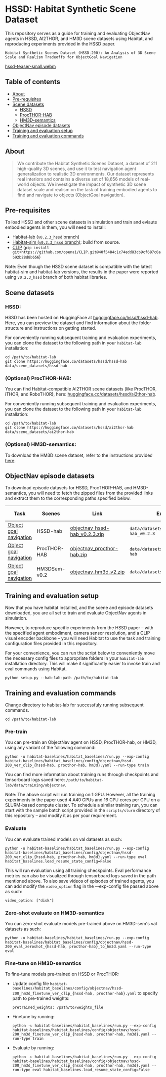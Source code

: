 HSSD: Habitat Synthetic Scene Dataset
==================================

This repository serves as a guide for training and evaluating ObjectNav agents in HSSD, AI2THOR, and HM3D scene datasets using Habitat, and reproducing experiments provided in the HSSD paper.

`Habitat Synthetic Scenes Dataset (HSSD-200): An Analysis of 3D Scene Scale and Realism Tradeoffs for ObjectGoal Navigation`

[hssd-teaser-small.webm](https://github.com/3dlg-hcvc/hssd/assets/24846546/1e773001-9f0c-4b8d-a508-ec68d2ff477b)

## Table of contents

- [About](#about)
- [Pre-requisites](#pre-requisites)
- [Scene datasets](#scene-datasets)
    - [HSSD](#hssd)
    - [ProcTHOR-HAB](#optional-procthor-hab)
    - [HM3D-semantics](#optional-hm3d-semantics)
- [ObjectNav episode datasets](#objectnav-episode-datasets)
- [Training and evaluation setup](#training-and-evaluation-setup)
- [Training and evaluation commands](#training-and-evaluation-commands)



## About

> We contribute the Habitat Synthetic Scenes Dataset, a dataset of 211 high-quality 3D scenes, and use it to test navigation agent generalization to realistic 3D environments. Our dataset represents real interiors and contains a diverse set of 18,656 models of real-world objects. We investigate the impact of synthetic 3D scene dataset scale and realism on the task of training embodied agents to find and navigate to objects (ObjectGoal navigation).


## Pre-requisites

To load HSSD and other scene datasets in simulation and train and evlaute embodied agents in them, you will need to install:

- [Habitat-lab (`v0.2.3_hssd` branch)](https://github.com/facebookresearch/habitat-lab/tree/v0.2.3_hssd)
- [Habitat-sim (`v0.2.3_hssd` branch)](https://github.com/facebookresearch/habitat-sim/tree/v0.2.3_hssd): build from source.
- [CLIP](https://github.com/openai/CLIP) (`pip install git+https://github.com/openai/CLIP.git@40f5484c1c74edd83cb9cf687c6ab92b28d8b656`)

Note: Even though the HSSD scene dataset is compatible with the latest habitat-sim and habitat-lab versions, the results in the paper were reported using `v0.2.3_hssd` branch of both habitat libraries.

## Scene datasets

### HSSD:

HSSD has been hosted on HuggingFace at [huggingface.co/hssd/hssd-hab](https://huggingface.co/hssd/hssd-hab). Here, you can preview the dataset and find information about the folder structure and instructions on getting started.

For conveniently running subsequent training and evaluation experiments, you can clone the dataset to the following path in your `habitat-lab` installation:

```
cd /path/to/habitat-lab
git clone https://huggingface.co/datasets/hssd/hssd-hab data/scene_datasets/hssd-hab
```

### (Optional) ProcTHOR-HAB: 

You can find Habitat-compatible AI2THOR scene datasets (like ProcTHOR, iTHOR, and RoboTHOR), here: [huggingface.co/datasets/hssd/ai2thor-hab](https://huggingface.co/datasets/hssd/ai2thor-hab).

For conveniently running subsequent training and evaluation experiments, you can clone the dataset to the following path in your `habitat-lab` installation:

```
cd /path/to/habitat-lab
git clone https://huggingface.co/datasets/hssd/ai2thor-hab data/scene_datasets/ai2thor-hab
```

### (Optional) HM3D-semantics: 

To download the HM3D scene dataset, refer to the instructions provided [here](https://github.com/facebookresearch/habitat-sim/blob/main/DATASETS.md#habitat-matterport-3d-research-dataset-hm3d).

## ObjectNav episode datasets

To download episode datasets for HSSD, ProcTHOR-HAB, and HM3D-semantics, you will need to fetch the zipped files from the provided links and extract them to the corresponding paths specified below.

| Task | Scenes | Link | Extract path | Config to use                                                                                                          | Archive size |
| --- | --- | --- | --- |------------------------------------------------------------------------------------------------------------------------| --- |
| [Object goal navigation](https://arxiv.org/abs/2006.13171) | HSSD-hab | [objectnav_hssd-hab_v0.2.3.zip](https://www.dropbox.com/s/26ribfiup5249b8/objectnav_hssd_v0.2.3.zip) | `data/datasets/objectnav/hssd-hab_v0.2.3` | [`datasets/objectnav/hssd-hab.yaml`](habitat-lab/habitat/config/habitat/dataset/objectnav/hssd-hab.yaml)                                    | 206 MB |
| [Object goal navigation](https://arxiv.org/abs/2006.13171) | ProcTHOR-HAB | [objectnav_procthor-hab.zip](https://www.dropbox.com/s/mdfpevn1srr37cr/objectnav_procthor-hab.zip) | `data/datasets/objectnav/procthor-hab` | [`datasets/objectnav/procthor-hab.yaml`](habitat-lab/habitat/config/habitat/dataset/objectnav/procthor-hab.yaml)                                    | 755 MB |
| [Object goal navigation](https://arxiv.org/abs/2006.13171) | HM3DSem-v0.2 | [objectnav_hm3d_v2.zip](https://dl.fbaipublicfiles.com/habitat/data/datasets/objectnav/hm3d/v2/objectnav_hm3d_v2.zip) | `data/datasets/objectnav/hm3d/v2/` | [`datasets/objectnav/hm3d_v2.yaml`](habitat-lab/habitat/config/habitat/dataset/objectnav/hm3d_v2.yaml)                                    | 245 MB |


## Training and evaluation setup

Now that you have habitat installed, and the scene and episode datasets downloaded, you are all set to train and evaluate ObjectNav agents in simulation. 

However, to reproduce specific experiments from the HSSD paper – with the specified agent embodiment, camera sensor resolution, and a CLIP visual encoder backbone – you will need Habitat to use the task and training configuration files provided in this repository. 

For your convenience, you can run the script below to conveniently move the necessary config files to appropriate folders in your `habitat-lab` installation directory. This will make it significantly easier to invoke train and eval commands using Habitat.

```
python setup.py --hab-lab-path /path/to/habitat-lab
```

## Training and evaluation commands

Change directory to habitat-lab for successfuly running subsequent commands.

```
cd /path/to/habitat-lab
```

### Pre-train

You can pre-train an ObjectNav agent on HSSD, ProcTHOR-hab, or HM3D, using any variant of the following command:

```
python -u habitat-baselines/habitat_baselines/run.py --exp-config habitat-baselines/habitat_baselines/config/objectnav/hssd-200_ver_clip_{hssd-hab, procthor-hab, hm3d}.yaml --run-type train
```

You can find more information about training runs through checkpoints and tensorboard logs saved here: `/path/to/habitat-lab/data/training/objectnav`.

Note: The above script will run training on 1 GPU. However, all the training experiments in the paper used 4 A40 GPUs and 16 CPU cores per GPU on a SLURM-based compute cluster. To schedule a similar training run, you can start with the sample batch script provided in the `scripts/slurm` directory of this repository – and modify it as per your requirement.

### Evaluate

You can evaluate trained models on val datasets as such:

```
python -u habitat-baselines/habitat_baselines/run.py --exp-config habitat-baselines/habitat_baselines/config/objectnav/hssd-200_ver_clip_{hssd-hab, procthor-hab, hm3d}.yaml --run-type eval habitat_baselines.load_resume_state_config=False
```

This will run evaluation using all training checkpoints. Eval performance metrics can also be visualized through tensorboard logs saved in the path mentioned above. To also save videos of episodes of trained agents, you can add modify the `video_option` flag in the --exp-config file passed above as such:

```
video_option: ["disk"]
```

### Zero-shot evaluate on HM3D-semantics

You can zero-shot evaluate models pre-trained above on HM3D-sem's val datasets as such:

```
python -u habitat-baselines/habitat_baselines/run.py --exp-config habitat-baselines/habitat_baselines/config/objectnav/hssd-200_eval_zeroshot_{hssd-hab, procthor-hab}_to_hm3d.yaml --run-type eval
```

### Fine-tune on HM3D-semantics

To fine-tune models pre-trained on HSSD or ProcTHOR:

- Update config file `habitat-baselines/habitat_baselines/config/objectnav/hssd-200_hm3d_finetune_ver_clip_{hssd-hab, procthor-hab}.yaml` to specify path to pre-trained weights:

    ```
    pretrained_weights: /path/to/weights_file
    ```

- Finetune by running:

    ```
    python -u habitat-baselines/habitat_baselines/run.py --exp-config habitat-baselines/habitat_baselines/config/objectnav/hssd-200_hm3d_finetune_ver_clip_{hssd-hab, procthor-hab, hm3d}.yaml --run-type train
    ```

- Evaluate by running:

    ```
    python -u habitat-baselines/habitat_baselines/run.py --exp-config habitat-baselines/habitat_baselines/config/objectnav/hssd-200_hm3d_finetune_ver_clip_{hssd-hab, procthor-hab, hm3d}.yaml --run-type eval habitat_baselines.load_resume_state_config=False
    ```
